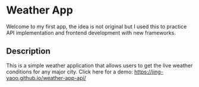 # Weather App
Welcome to my first app, the idea is not original but I used this to practice API implementation and frontend development with new frameworks.

## Description
This is a simple weather application that allows users to get the live weather conditions for any major city.
Click here for a demo: https://jing-yaoo.github.io/weather-app-api/


